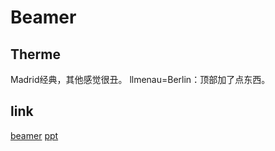 # Beamer
## Therme
Madrid经典，其他感觉很丑。
llmenau=Berlin：顶部加了点东西。
## link
[beamer](http://xwtex.com/beamer/beamerzh_CN.html)
[ppt](https://static.latexstudio.net/wp-content/uploads/2014/12/Beamer_tutorial.pdf)